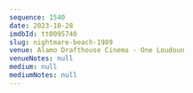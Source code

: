 ```yaml
---
sequence: 1540
date: 2023-10-28
imdbId: tt0095740
slug: nightmare-beach-1989
venue: Alamo Drafthouse Cinema - One Loudoun
venueNotes: null
medium: null
mediumNotes: null
---
```

